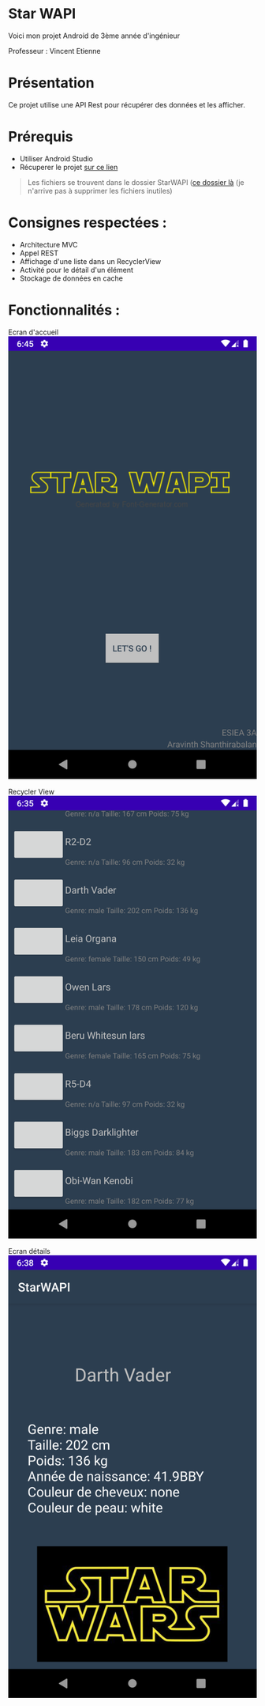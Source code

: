 # Star WAPI
Voici mon projet Android de 3ème année d'ingénieur

Professeur : Vincent Etienne

# Présentation
Ce projet utilise une API Rest pour récupérer des données et les afficher.

# Prérequis
- Utiliser Android Studio
- Récuperer le projet [sur ce lien](https://github.com/Aravinth9/Android3A.git)

>  Les fichiers se trouvent dans le dossier StarWAPI ([ce dossier là](https://github.com/Aravinth9/Android3A/tree/master/StarWAPI) (je n'arrive pas à supprimer les fichiers inutiles)


# Consignes respectées :
 - Architecture MVC
 - Appel REST
 - Affichage d'une liste dans un RecyclerView
 - Activité pour le détail d'un élément
 - Stockage de données en cache
 
# Fonctionnalités :
Ecran d'accueil
![Accueil](StarWAPI/app/src/main/res/drawable/accueil.png)

Recycler View 
![Liste](StarWAPI/app/src/main/res/drawable/recyclerview.png)

Ecran détails
![écran détails](StarWAPI/app/src/main/res/drawable/details.png)



